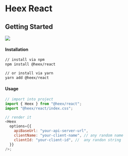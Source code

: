 # Heex React

## Getting Started

[![](https://img.shields.io/npm/dw/@heex/react?label=NPM%20downloads&style=flat-square)](https://www.npmjs.com/package/@heex/react)

#### Installation

```sh
// install via npm
npm install @heex/react

// or install via yarn
yarn add @heex/react

```

#### Usage

```javascript
// import into project
import { Heex } from "@heex/react";
import "@heex/react/index.css";

// render it
<Heex
  options={{
    apiBaseUrl: "your-api-server-url",
    clientName: "your-client-name", // any random name
    clientId: "your-client-id", //  any randon string
  }}
/>;
```
